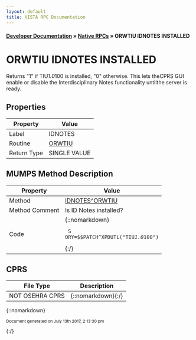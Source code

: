 ```yaml
---
layout: default
title: VISTA RPC Documentation
---
```


#### [Developer Documentation](../index) &#187; [Native RPCs](TableOfContents) &#187; ORWTIU IDNOTES INSTALLED<br/>
# ORWTIU IDNOTES INSTALLED

Returns "1" if TIU*1.0*100 is installed, "0" otherwise.  This lets theCPRS GUI enable or disable the Interdisciplinary Notes functionality untilthe server is ready.

## Properties

Property | Value
--- | ---
Label | IDNOTES
Routine | [ORWTIU](http://code.osehra.org/dox/Routine_ORWTIU_source.html)
Return Type | SINGLE VALUE




## MUMPS Method Description

Property | Value
--- | ---
Method | [IDNOTES^ORWTIU](http://code.osehra.org/dox/Routine_ORWTIU_source.html)
Method Comment | Is ID Notes installed?
Code | {::nomarkdown}<pre><code> S ORY=$$PATCH^XPDUTL("TIU*1.0*100")</code></pre>{:/}



## CPRS

File Type | Description
--- | ---
NOT OSEHRA CPRS | {::nomarkdown}{:/}

{::nomarkdown} <br/><p style="font-size: 11px">Document generated on July 13th 2017, 2:13:30 pm</p>{:/}